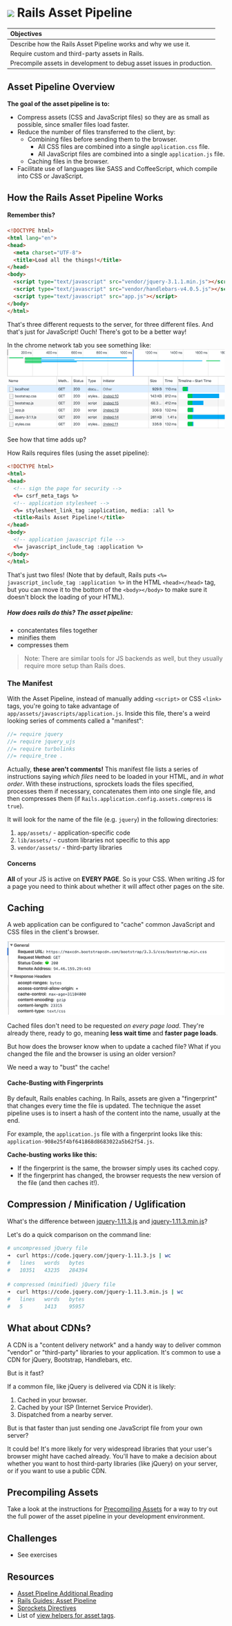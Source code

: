 # <img src="https://cloud.githubusercontent.com/assets/7833470/10899314/63829980-8188-11e5-8cdd-4ded5bcb6e36.png" height="60"> Rails Asset Pipeline

| Objectives |
| :--- |
| Describe how the Rails Asset Pipeline works and why we use it. |
| Require custom and third-party assets in Rails. |
| Precompile assets in development to debug asset issues in production. |

## Asset Pipeline Overview

**The goal of the asset pipeline is to:**

* Compress assets (CSS and JavaScript files) so they are as small as possible, since smaller files load faster.
* Reduce the number of files transferred to the client, by:
  * Combining files before sending them to the browser.
    * All CSS files are combined into a single `application.css` file.
    * All JavaScript files are combined into a single `application.js` file.
  * Caching files in the browser.  
* Facilitate use of languages like SASS and CoffeeScript, which compile into CSS or JavaScript.

## How the Rails Asset Pipeline Works

#### Remember this?

```html
<!DOCTYPE html>
<html lang="en">
<head>
  <meta charset="UTF-8">
  <title>Load all the things!</title>
</head>
<body>
  <script type="text/javascript" src="vendor/jquery-3.1.1.min.js"></script>
  <script type="text/javascript" src="vendor/handlebars-v4.0.5.js"></script>
  <script type="text/javascript" src="app.js"></script>
</body>
</html>
```
That's three different requests to the server, for three different files. And that's just for JavaScript! Ouch! There's got to be a better way!

In the chrome network tab you see something like: 
![chrome network tab](assets/images/chrome_network_tab.png "chrome network tab")

See how that time adds up?

How Rails requires files (using the asset pipeline):

```html
<!DOCTYPE html>
<html>
<head>
  <!-- sign the page for security -->
  <%= csrf_meta_tags %>
  <!-- application stylesheet -->
  <%= stylesheet_link_tag :application, media: :all %>
  <title>Rails Asset Pipeline!</title>
</head>
<body>
  <!-- application javascript file -->
  <%= javascript_include_tag :application %>
</body>
</html>
```

That's just two files! (Note that by default, Rails puts `<%= javascript_include_tag :application %>` in the HTML `<head></head>` tag, but you can move it to the bottom of the `<body></body>` to make sure it doesn't block the loading of your HTML).

##### How does rails do this?  The asset pipeline:

* concatentates files together
* minifies them
* compresses them 

> Note: There are similar tools for JS backends as well, but they usually require more setup than Rails does.

### The Manifest

With the Asset Pipeline, instead of manually adding `<script>` or CSS `<link>` tags, you're going to take advantage of `app/assets/javascripts/application.js`. Inside this file, there's a weird looking series of comments called a "manifest":

``` javascript
//= require jquery
//= require jquery_ujs
//= require turbolinks
//= require_tree .
```

Actually, **these aren't comments!** This manifest file lists a series of instructions saying *which files* need to be loaded in your HTML, and *in what order*.  With these instructions, sprockets loads the files specified, processes them if necessary, concatenates them into one single file, and then compresses them (if `Rails.application.config.assets.compress` is `true`).

It will look for the name of the file (e.g. `jquery`) in the following directories:

1. `app/assets/` - application-specific code
2. `lib/assets/` - custom libraries not specific to this app
3. `vendor/assets/` - third-party libraries

#### Concerns

**All** of your JS is active on **EVERY PAGE**.  So is your CSS.  When writing JS for a page you need to think about whether it will affect other pages on the site.


## Caching

A web application can be configured to "cache" common JavaScript and CSS files in the client's browser.

![cached file](assets/images/headers_cache.png "cached file")

Cached files don't need to be requested *on every page load*. They're already there, ready to go, meaning **less wait time** and **faster page loads**.

But how does the browser know when to update a cached file? What if you changed the file and the browser is using an older version?

We need a way to "bust" the cache!

#### Cache-Busting with Fingerprints

By default, Rails enables caching. In Rails, assets are given a "fingerprint" that changes every time the file is updated. The technique the asset pipeline uses is to insert a hash of the content into the name, usually at the end.

For example, the `application.js` file with a fingerprint looks like this: `application-908e25f4bf641868d8683022a5b62f54.js`.

**Cache-busting works like this:**

* If the fingerprint is the same, the browser simply uses its cached copy.
* If the fingerprint has changed, the browser requests the new version of the file (and then caches it!).

## Compression / Minification / Uglification

What's the difference between <a href="https://code.jquery.com/jquery-1.11.3.js">jquery-1.11.3.js</a> and <a href="https://code.jquery.com/jquery-1.11.3.min.js">jquery-1.11.3.min.js</a>?

Let's do a quick comparison on the command line:

```zsh
# uncompressed jQuery file
➜  curl https://code.jquery.com/jquery-1.11.3.js | wc
#   lines   words   bytes
#   10351   43235   284394

# compressed (minified) jQuery file
➜  curl https://code.jquery.com/jquery-1.11.3.min.js | wc
#   lines   words   bytes
#   5       1413    95957
```

## What about CDNs?

A CDN is a "content delivery network" and a handy way to deliver common "vendor" or "third-party" libraries to your application. It's common to use a CDN for jQuery, Bootstrap, Handlebars, etc.

But is it fast?

If a common file, like jQuery is delivered via CDN it is likely:

  1. Cached in your browser.
  2. Cached by your ISP (Internet Service Provider).
  3. Dispatched from a nearby server.

But is that faster than just sending one JavaScript file from your own server?

It could be! It's more likely for very widespread libraries that your user's browser might have cached already. You'll have to make a decision about whether you want to host third-party libraries (like jQuery) on your server, or if you want to use a public CDN.

## Precompiling Assets

Take a look at the instructions for [Precompiling Assets](precompile_assets.md) for a way to try out the full power of the asset pipeline in your development environment.


## Challenges

* See exercises

## Resources

* [Asset Pipeline Additional Reading](./additional-reading.md)
* <a href="http://guides.rubyonrails.org/asset_pipeline.html">Rails Guides: Asset Pipeline</a>
* <a href="https://github.com/rails/sprockets#sprockets-directives">Sprockets Directives</a>
* List of [view helpers for asset tags](http://api.rubyonrails.org/classes/ActionView/Helpers/AssetTagHelper.html).
